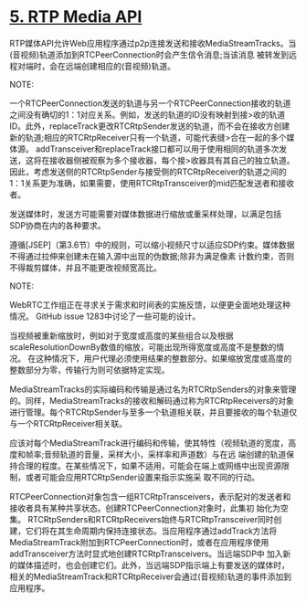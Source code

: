 # [5. RTP Media API](http://w3c.github.io/webrtc-pc/#rtp-media-api)


RTP媒体API允许Web应用程序通过p2p连接发送和接收MediaStreamTracks。当(音视频)轨道添加到RTCPeerConnection时会产生信令消息;当该消息
被转发到远程对端时，会在远端创建相应的(音视频)轨道。

NOTE:

一个RTCPeerConnection发送的轨道与另一个RTCPeerConnection接收的轨道之间没有确切的1：1对应关系。例如，发送的轨道的ID没有映射到接>收的轨道ID。此外，replaceTrack更改RTCRtpSender发送的轨道，而不会在接收方创建新的轨道;相应的RTCRtpReceiver只有一个轨道，可能代表缝>合在一起的多个媒体源。 addTransceiver和replaceTrack接口都可以用于使用相同的轨道多次发送，这将在接收器侧被观察为多个接收器，每个接>收器具有其自己的独立轨道。因此，考虑发送侧的RTCRtpSender与接受侧的RTCRtpReceiver的轨道之间的1：1关系更为准确，如果需要，使用RTCRtpTransceiver的mid匹配发送者和接收者。


发送媒体时，发送方可能需要对媒体数据进行缩放或重采样处理，以满足包括SDP协商在内的各种要求。

遵循[JSEP]（第3.6节）中的规则，可以缩小视频尺寸以适应SDP约束。媒体数据不得通过拉伸来创建未在输入源中出现的伪数据;除非为满足像素
计数约束，否则不得裁剪媒体，并且不能更改视频宽高比。

NOTE: 

WebRTC工作组正在寻求关于需求和时间表的实施反馈，以便更全面地处理这种情况。 GitHub issue 1283中讨论了一些可能的设计。


当视频被重新缩放时，例如对于宽度或高度的某些组合以及根据scaleResolutionDownBy数值的缩放，可能出现所得宽度或高度不是整数的情况。
在这种情况下，用户代理必须使用结果的整数部分。如果缩放宽度或高度的整数部分为零，传输行为则可依据特定实现。


MediaStreamTracks的实际编码和传输是通过名为RTCRtpSenders的对象来管理的。同样，MediaStreamTracks的接收和解码通过称为RTCRtpReceivers的对象进行管理。每个RTCRtpSender与至多一个轨道相关联，并且要接收的每个轨道仅与一个RTCRtpReceiver相关联。


应该对每个MediaStreamTrack进行编码和传输，使其特性（视频轨道的宽度，高度和帧率;音频轨道的音量，采样大小，采样率和声道数）与在远
端创建的轨道保持合理的程度。在某些情况下，如果不适用，可能会在端上或网络中出现资源限制，或者可能会应用RTCRtpSender设置来指示实施采
取不同的行动。

RTCPeerConnection对象包含一组RTCRtpTransceivers，表示配对的发送者和接收者具有某种共享状态。创建RTCPeerConnection对象时，此集初
始化为空集。 RTCRtpSenders和RTCRtpReceivers始终与RTCRtpTransceiver同时创建，它们将在其生命周期内保持连接状态。当应用程序通过addTrack方法将MediaStreamTrack附加到RTCPeerConnection时，或者在应用程序使用addTransceiver方法时显式地创建RTCRtpTransceivers。当远端SDP中
加入新的媒体描述时，也会创建它们。此外，当远端SDP指示端上有要发送的媒体时，相关的MediaStreamTrack和RTCRtpReceiver会通过(音视频)轨道的事件添加到应用程序。
